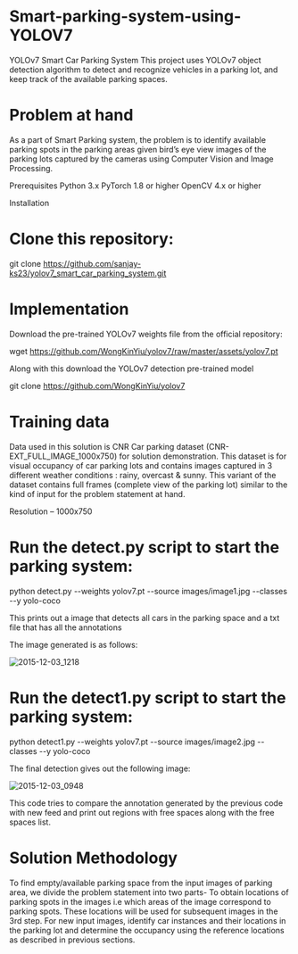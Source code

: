 # Smart-parking-system-using-YOLOV7

YOLOv7 Smart Car Parking System
This project uses YOLOv7 object detection algorithm to detect and recognize vehicles in a parking lot, and keep track of the available parking spaces.

# Problem at hand
As a part of Smart Parking system, the problem is to identify available parking spots in the parking areas given bird’s eye view images of the parking lots captured by the cameras using Computer Vision and Image Processing.

Prerequisites
Python 3.x
PyTorch 1.8 or higher
OpenCV 4.x or higher

Installation

# Clone this repository:

git clone https://github.com/sanjay-ks23/yolov7_smart_car_parking_system.git

# Implementation

Download the pre-trained YOLOv7 weights file from the official repository:

wget https://github.com/WongKinYiu/yolov7/raw/master/assets/yolov7.pt

Along with this download the YOLOv7 detection pre-trained model 

git clone https://github.com/WongKinYiu/yolov7

# Training data

Data used in this solution is CNR Car parking dataset (CNR-EXT_FULL_IMAGE_1000x750) for solution demonstration. This dataset is for visual occupancy of car parking lots and contains images captured in 3 different weather conditions : rainy, overcast & sunny. This variant of the dataset contains full frames (complete view of the parking lot) similar to the kind of input for the problem statement at hand.

Resolution – 1000x750

# Run the detect.py script to start the parking system:

python detect.py --weights yolov7.pt --source images/image1.jpg --classes --y yolo-coco

This prints out a image that detects all cars in the parking space and a txt file that has all the annotations

The image generated is as follows:

![2015-12-03_1218](https://user-images.githubusercontent.com/79295319/232312535-7b6e33f1-c21a-4e0c-bc70-c82129c5d793.jpg)

# Run the detect1.py script to start the parking system:

python detect1.py --weights yolov7.pt --source images/image2.jpg --classes --y yolo-coco

The final detection gives out the following image:

![2015-12-03_0948](https://user-images.githubusercontent.com/79295319/232312574-da07f49b-3336-4857-b426-5f0302ad3baa.jpg)

This code tries to compare the annotation generated by the previous code with new feed and print out regions with free spaces along with the free spaces list.

# Solution Methodology

To find empty/available parking space from the input images of parking area, we divide the problem statement into two parts-
To obtain locations of parking spots in the images i.e which areas of the image correspond to parking spots. These locations will be used for subsequent images in the 3rd step.
For new input images, identify car instances and their locations in the parking lot and determine the occupancy using the reference locations as described in previous sections.


